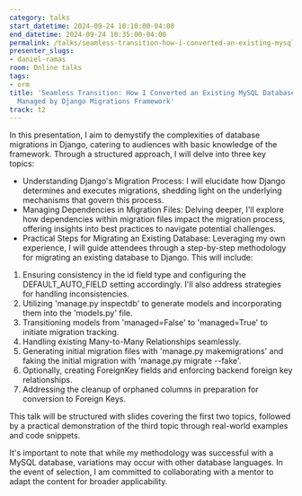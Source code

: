 ```yaml
---
category: talks
start_datetime: 2024-09-24 10:10:00-04:00
end_datetime: 2024-09-24 10:35:00-04:00
permalink: /talks/seamless-transition-how-i-converted-an-existing-mysql-database-to-be-fully-managed-by-django-migrations-framework/
presenter_slugs:
- daniel-ramas
room: Online talks
tags:
- orm
title: 'Seamless Transition: How I Converted an Existing MySQL Database to be Fully
  Managed by Django Migrations Framework'
track: t2
---
```


In this presentation, I aim to demystify the complexities of database migrations in Django, catering to audiences with basic knowledge of the framework. Through a structured approach, I will delve into three key topics:

- Understanding Django's Migration Process: I will elucidate how Django determines and executes migrations, shedding light on the underlying mechanisms that govern this process.
- Managing Dependencies in Migration Files: Delving deeper, I'll explore how dependencies within migration files impact the migration process, offering insights into best practices to navigate potential challenges.
- Practical Steps for Migrating an Existing Database: Leveraging my own experience, I will guide attendees through a step-by-step methodology for migrating an existing database to Django. This will include:
1. Ensuring consistency in the id field type and configuring the DEFAULT_AUTO_FIELD setting accordingly. I'll also address strategies for handling inconsistencies.
2. Utilizing 'manage.py inspectdb' to generate models and incorporating them into the 'models.py' file.
3. Transitioning models from 'managed=False' to 'managed=True' to initiate migration tracking.
4. Handling existing Many-to-Many Relationships seamlessly.
5. Generating initial migration files with 'manage.py makemigrations' and faking the initial migration with 'manage.py migrate --fake'.
6. Optionally, creating ForeignKey fields and enforcing backend foreign key relationships.
7. Addressing the cleanup of orphaned columns in preparation for conversion to Foreign Keys.

This talk will be structured with slides covering the first two topics, followed by a practical demonstration of the third topic through real-world examples and code snippets.

It's important to note that while my methodology was successful with a MySQL database, variations may occur with other database languages. In the event of selection, I am committed to collaborating with a mentor to adapt the content for broader applicability.
